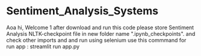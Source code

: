 # Sentiment_Analysis_Systems





Aoa hi, Welcome
1 after download and run this code please store Sentiment Analysis NLTK-checkpoint file in new folder name ".ipynb_checkpoints".
and check other imports and 
and run using selenium
use this commmand for run app : streamlit run app.py

